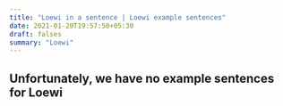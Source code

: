 ```yaml
---
title: "Loewi in a sentence | Loewi example sentences"
date: 2021-01-20T19:57:50+05:30
draft: falses
summary: "Loewi"
---
```

## Unfortunately, we have no example sentences for Loewi                 
